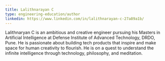 ```yaml
---
title: Lalithnarayan C
type: engineering-education/author
linkedin: https://www.linkedin.com/in/lalithnarayan-c-27a89a1b/
---
```


Lalithnaryan C is an ambitious and creative engineer pursuing his Masters in Artificial Intelligence at Defense Institute of Advanced Technology, DRDO, Pune. He is passionate about building tech products that inspire and make space for human creativity to flourish. He is on a quest to understand the infinite intelligence through technology, philosophy, and meditation.